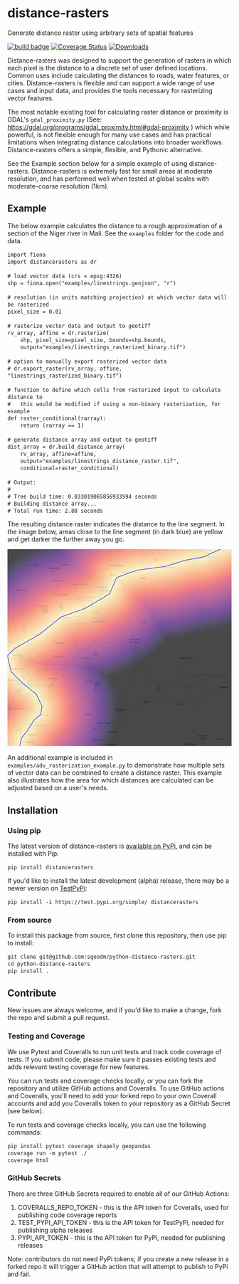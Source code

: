 # distance-rasters

Generate distance raster using arbitrary sets of spatial features

[![build badge](https://github.com/sgoodm/python-distance-rasters/actions/workflows/test-with-coverage.yml/badge.svg)](https://github.com/sgoodm/python-distance-rasters/actions/workflows/test-and-coverage.yml)
[![Coverage Status](https://coveralls.io/repos/github/sgoodm/python-distance-rasters/badge.svg)](https://coveralls.io/github/sgoodm/python-distance-rasters)
[![Downloads](https://static.pepy.tech/personalized-badge/distancerasters?period=total&units=international_system&left_color=lightgrey&right_color=brightgreen&left_text=Downloads)](https://pepy.tech/project/distancerasters)


Distance-rasters was designed to support the generation of rasters in which each pixel is the distance to a discrete set of user defined locations. Common uses include calculating the distances to roads, water features, or cities. Distance-rasters is flexible and can support a wide range of use cases and input data, and provides the tools necessary for rasterizing vector features.

The most notable existing tool for calculating raster distance or proximity is GDAL's `gdal_proximity.py` (See: https://gdal.org/programs/gdal_proximity.html#gdal-proximity
) which while powerful, is not flexible enough for many use cases and has practical limitations when integrating distance calculations into broader workflows. Distance-rasters offers a simple, flexible, and Pythonic alternative.

See the Example section below for a simple example of using distance-rasters. Distance-rasters is extremely fast for small areas at moderate resolution, and has performed well when tested at global scales with moderate-coarse resolution (1km).


## Example

The below example calculates the distance to a rough approximation of a section of the Niger river in Mali. See the `examples` folder for the code and data.

```
import fiona
import distancerasters as dr

# load vector data (crs = epsg:4326)
shp = fiona.open("examples/linestrings.geojson", "r")

# resolution (in units matching projection) at which vector data will be rasterized
pixel_size = 0.01

# rasterize vector data and output to geotiff
rv_array, affine = dr.rasterize(
    shp, pixel_size=pixel_size, bounds=shp.bounds,
    output="examples/linestrings_rasterized_binary.tif")

# option to manually export rasterized vector data
# dr.export_raster(rv_array, affine, "linestrings_rasterized_binary.tif")

# function to define which cells from rasterized input to calculate distance to
#   this would be modified if using a non-binary rasterization, for example
def raster_conditional(rarray):
    return (rarray == 1)

# generate distance array and output to geotiff
dist_array = dr.build_distance_array(
    rv_array, affine=affine,
    output="examples/linestrings_distance_raster.tif",
    conditional=raster_conditional)

# Output:
#
# Tree build time: 0.033019065856933594 seconds
# Building distance array...
# Total run time: 2.88 seconds
```

The resulting distance raster indicates the distance to the line segment. In the image below, areas close to the line segment (in dark blue) are yellow and get darker the further away you go.

![Stylized Example Result](examples/styled_example_result.png)

An additional example is included in  `examples/adv_rasterization_example.py` to demonstrate how multiple sets of vector data can be combined to create a distance raster. This example also illustrates how the area for which distances are calculated can be adjusted based on a user's needs.


## Installation


### Using pip

The latest version of distance-rasters is [available on PyPi](https://pypi.org/project/distancerasters/), and can be installed with Pip:
```
pip install distancerasters
```

If you'd like to install the latest development (alpha) release, there may be a newer version on [TestPyPi](https://test.pypi.org/project/distancerasters/):
```
pip install -i https://test.pypi.org/simple/ distancerasters
```

### From source

To install this package from source, first clone this repository, then use pip to install:
```
git clone git@github.com:sgoodm/python-distance-rasters.git
cd python-distance-rasters
pip install .
```



## Contribute

New issues are always welcome, and if you'd like to make a change, fork the repo and submit a pull request.


### Testing and Coverage

We use Pytest and Coveralls to run unit tests and track code coverage of tests. If you submit code, please make sure it passes existing tests and adds relevant testing coverage for new features.

You can run tests and coverage checks locally, or you can fork the repository and utilize GitHub actions and Coveralls. To use GitHub actions and Coveralls, you'll need to add your forked repo to your own Coverall accounts and add you Coveralls token to your repository as a GitHub Secret (see below).


To run tests and coverage checks locally, you can use the following commands:
```
pip install pytest coverage shapely geopandas
coverage run -m pytest ./
coverage html
```

### GitHub Secrets

There are three GitHub Secrets required to enable all of our GitHub Actions:
1. COVERALLS_REPO_TOKEN - this is the API token for Coveralls, used for publishing code coverage reports
2. TEST_PYPI_API_TOKEN - this is the API token for TestPyPi, needed for publishing alpha releases
3. PYPI_API_TOKEN - this is the API token for PyPi, needed for publishing releases

Note: contributors do not need PyPi tokens; if you create a new release in a forked repo it will trigger a GitHub action that will attempt to publish to PyPi and fail.